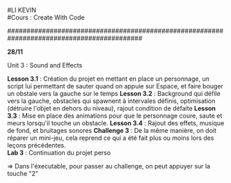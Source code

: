 ﻿#LI KEVIN   
#Cours : Create With Code 
  
###########################################################################################  
  
**28/11**

Unit 3 : Sound and Effects  
  
**Lesson 3.1** : Création du projet en mettant en place un personnage, un script lui permettant de sauter quand on appuie sur Espace, et faire bouger un obstale vers la gauche sur le temps
**Lesson 3.2** : Background qui défile vers la gauche, obstacles qui spawnent à intervales définis, optimisation (détruire l'objet en dehors du niveau), rajout condition de défaite
**Lesson 3.3** : Mise en place des animations pour que le personnage coure, saute et meurs lorsqu'il touche un obstacle.
**Lesson 3.4** : Rajout des effets, musique de fond, et bruitages sonores 
**Challenge 3** : De la même manière, on doit réparer un mini-jeu, cela reprend ce qui a été fait plus ou moins lors des leçons précédentes.  
**Lab 3** : Continuation du projet perso  
  
=> Dans l'éxecutable, pour passer au challenge, on peut appuyer sur la touche "2"



  

